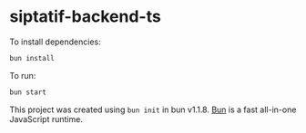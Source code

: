 # siptatif-backend-ts

To install dependencies:

```bash
bun install
```

To run:

```bash
bun start
```

This project was created using `bun init` in bun v1.1.8. [Bun](https://bun.sh) is a fast all-in-one JavaScript runtime.
